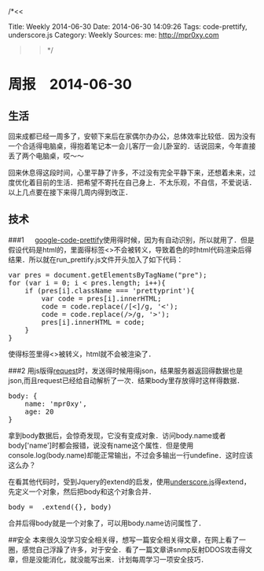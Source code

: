 /*<<

 Title: Weekly 2014-06-30
 Date: 2014-06-30 14:09:26
 Tags: code-prettify, underscore.js
 Category: Weekly
 Sources:
   me: http://mpr0xy.com
>>*/

# 周报　2014-06-30

## 生活
回来成都已经一周多了，安顿下来后在家偶尔办办公，总体效率比较低．因为没有一个合适得电脑桌，得抱着笔记本一会儿客厅一会儿卧室的．话说回来，今年直接丢了两个电脑桌，哎～～

回来休息得这段时间，心里平静了许多，不过没有完全平静下来，还想着未来，过度优化着目前的生活．把希望不寄托在自己身上．不太乐观，不自信，不爱说话．以上几点要在接下来得几周内得到改正．

## 技术
###1 　
[google-code-prettify](https://code.google.com/p/google-code-prettify/)使用得时候，因为有自动识别，所以就用了．但是假设代码是html的，里面得标签<>不会被转义，导致着色的时html代码渲染后得结果．所以就在run_prettify.js文件开头加入了如下代码：
<pre>
var pres = document.getElementsByTagName("pre");
for (var i = 0; i < pres.length; i++){
    if (pres[i].className === 'prettyprint'){
        var code = pres[i].innerHTML;
        code = code.replace(/[<]/g, '&lt;');
        code = code.replace(/>/g, '&gt;');
        pres[i].innerHTML = code;
    }
}
</pre>
使得标签里得<>被转义，html就不会被渲染了． 

###2
用js版得[request](https://github.com/mikeal/request)时，发送得时候用得json，结果服务器返回得数据也是json,而且request已经给自动解析了一次．结果body里存放得时这样得数据．
<pre>
body: {
    name: 'mpr0xy',
    age: 20
}
</pre>
    
拿到body数据后，会惊奇发现，它没有变成对象．访问body.name或者body['name']时都会报错，说没有name这个属性．但是使用console.log(body.name)却能正常输出，不过会多输出一行undefine．这时应该这么办？
    
在看其他代码时，受到Jquery的extend的启发，使用[underscore.js](http://underscorejs.org/#extend)得extend，先定义一个对象，然后把body和这个对象合并．
<pre>
body = _.extend({}, body)
</pre>
合并后得body就是一个对象了，可以用body.name访问属性了．


##安全
本来很久没学习安全相关得，想写一篇安全相关得文章，在网上看了一圈，感觉自己浮躁了许多，对于安全．看了一篇文章讲snmp反射DDOS攻击得文章，但是没能消化，就没能写出来．计划每周学习一项安全技巧．

